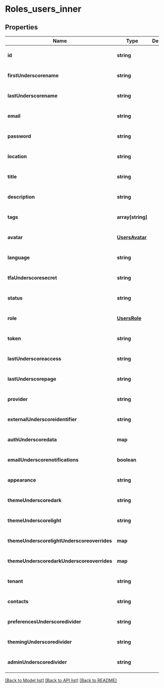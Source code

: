# Roles_users_inner

## Properties
Name | Type | Description | Notes
------------ | ------------- | ------------- | -------------
**id** | **string** |  | [optional] [default to null]
**firstUnderscorename** | **string** |  | [optional] [default to null]
**lastUnderscorename** | **string** |  | [optional] [default to null]
**email** | **string** |  | [optional] [default to null]
**password** | **string** |  | [optional] [default to null]
**location** | **string** |  | [optional] [default to null]
**title** | **string** |  | [optional] [default to null]
**description** | **string** |  | [optional] [default to null]
**tags** | **array[string]** |  | [optional] [default to null]
**avatar** | [**UsersAvatar**](UsersAvatar.md) |  | [optional] [default to null]
**language** | **string** |  | [optional] [default to null]
**tfaUnderscoresecret** | **string** |  | [optional] [default to null]
**status** | **string** |  | [optional] [default to null]
**role** | [**UsersRole**](UsersRole.md) |  | [optional] [default to null]
**token** | **string** |  | [optional] [default to null]
**lastUnderscoreaccess** | **string** |  | [optional] [default to null]
**lastUnderscorepage** | **string** |  | [optional] [default to null]
**provider** | **string** |  | [optional] [default to null]
**externalUnderscoreidentifier** | **string** |  | [optional] [default to null]
**authUnderscoredata** | **map** |  | [optional] [default to null]
**emailUnderscorenotifications** | **boolean** |  | [optional] [default to null]
**appearance** | **string** |  | [optional] [default to null]
**themeUnderscoredark** | **string** |  | [optional] [default to null]
**themeUnderscorelight** | **string** |  | [optional] [default to null]
**themeUnderscorelightUnderscoreoverrides** | **map** |  | [optional] [default to null]
**themeUnderscoredarkUnderscoreoverrides** | **map** |  | [optional] [default to null]
**tenant** | **string** |  | [optional] [default to null]
**contacts** | **string** |  | [optional] [default to null]
**preferencesUnderscoredivider** | **string** |  | [optional] [default to null]
**themingUnderscoredivider** | **string** |  | [optional] [default to null]
**adminUnderscoredivider** | **string** |  | [optional] [default to null]

[[Back to Model list]](../README.md#documentation-for-models) [[Back to API list]](../README.md#documentation-for-api-endpoints) [[Back to README]](../README.md)


